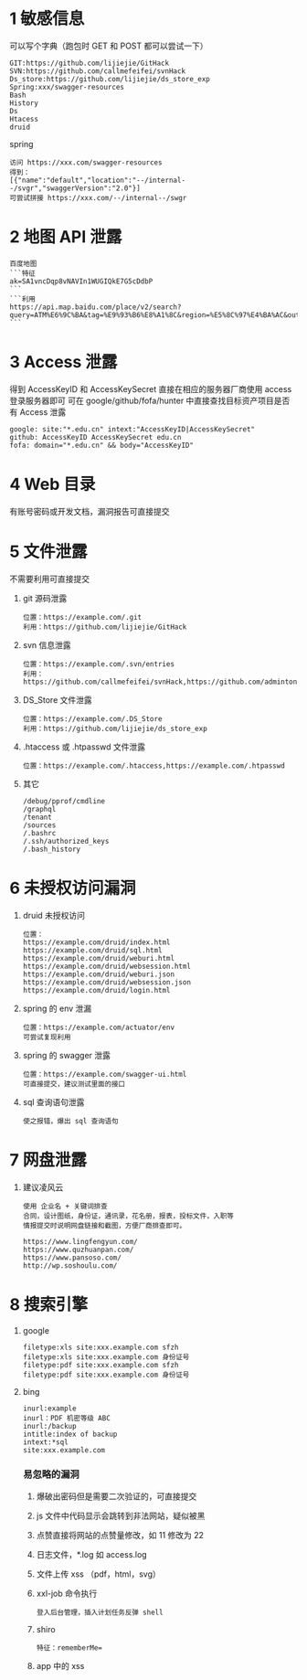 # 1 敏感信息

可以写个字典（跑包时 GET 和 POST 都可以尝试一下）

```
GIT:https://github.com/lijiejie/GitHack
SVN:https://github.com/callmefeifei/svnHack
Ds_store:https://github.com/lijiejie/ds_store_exp
Spring:xxx/swagger-resources
Bash
History
Ds
Htacess
druid
```

spring

```
访问 https://xxx.com/swagger-resources
得到：
[{"name":"default","location":"--/internal--/svgr","swaggerVersion":"2.0"}]
可尝试拼接 https://xxx.com/--/internal--/swgr
```

# 2 地图 API 泄露

````
百度地图
```特征
ak=SA1vncDqp8vNAVIn1WUGIQkE7G5cDdbP
```
```利用
https://api.map.baidu.com/place/v2/search?query=ATM%E6%9C%BA&tag=%E9%93%B6%E8%A1%8C&region=%E5%8C%97%E4%BA%AC&output=json&ak=SA1vncDqp8vNAVIn1WUGIQkE7G5cDdbP
```
````

# 3  Access 泄露

得到 AccessKeyID 和 AccessKeySecret 直接在相应的服务器厂商使用 access 登录服务器即可
可在 google/github/fofa/hunter 中直接查找目标资产项目是否有 Access 泄露

```
google: site:"*.edu.cn" intext:"AccessKeyID|AccessKeySecret"
github: AccessKeyID AccessKeySecret edu.cn
fofa: domain="*.edu.cn" && body="AccessKeyID"
```

# 4 Web 目录

有账号密码或开发文档，漏洞报告可直接提交

# 5 文件泄露

不需要利用可直接提交

1. git 源码泄露

   ```
   位置：https://example.com/.git
   利用：https://github.com/lijiejie/GitHack
   ```

2. svn 信息泄露

   ```
   位置：https://example.com/.svn/entries
   利用：https://github.com/callmefeifei/svnHack,https://github.com/admintony/svnExploit
   ```

3. DS_Store 文件泄露

   ```
   位置：https://example.com/.DS_Store
   利用：https://github.com/lijiejie/ds_store_exp
   ```

4. .htaccess 或 .htpasswd 文件泄露

   ```
   位置：https://example.com/.htaccess,https://example.com/.htpasswd
   ```

5. 其它

   ```
   /debug/pprof/cmdline
   /graphql
   /tenant
   /sources
   /.bashrc
   /.ssh/authorized_keys
   /.bash_history
   ```

# 6 未授权访问漏洞

1. druid 未授权访问

   ```
   位置：
   https://example.com/druid/index.html
   https://example.com/druid/sql.html
   https://example.com/druid/weburi.html
   https://example.com/druid/websession.html
   https://example.com/druid/weburi.json
   https://example.com/druid/websession.json
   https://example.com/druid/login.html
   ```

2. spring 的 env 泄漏

   ```
   位置：https://example.com/actuator/env
   可尝试复现利用
   ```

3. spring 的 swagger 泄露

   ```
   位置：https://example.com/swagger-ui.html
   可直接提交，建议测试里面的接口
   ```

4. sql 查询语句泄露

   ```
   使之报错，爆出 sql 查询语句
   ```

# 7 网盘泄露

1. 建议凌风云

   ```
   使用 企业名 + 关键词排查
   合同，设计图纸，身份证，通讯录，花名册，报表，投标文件，入职等
   情报提交时说明网盘链接和截图，方便厂商排查即可。
   
   https://www.lingfengyun.com/
   https://www.quzhuanpan.com/
   https://www.pansoso.com/
   http://wp.soshoulu.com/
   ```

# 8 搜索引擎

1. google

   ```
   filetype:xls site:xxx.example.com sfzh
   filetype:xls site:xxx.example.com 身份证号
   filetype:pdf site:xxx.example.com sfzh
   filetype:pdf site:xxx.example.com 身份证号
   ```

2. bing

   ```
   inurl:example
   inurl：PDF 机密等级 ABC
   inurl:/backup
   intitle:index of backup
   intext:*sql
   site:xxx.example.com
   ```

   ### 易忽略的漏洞

   1. 爆破出密码但是需要二次验证的，可直接提交

   2. js 文件中代码显示会跳转到非法网站，疑似被黑 

   3. 点赞直接将网站的点赞量修改，如 11 修改为 22

   4. 日志文件，*.log 如 access.log

   5. 文件上传 xss （pdf，html，svg）

   6. xxl-job 命令执行

      ```
      登入后台管理，插入计划任务反弹 shell
      ```

   7. shiro

      ```
      特征：rememberMe=
      ```

   8. app 中的 xss